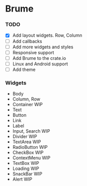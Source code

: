 # Brume

### TODO

- [x] Add layout widgets. Row, Column
- [ ] Add callbacks
- [ ] Add more widgets and styles
- [ ] Responsive support
- [ ] Add Brume to the crate.io
- [ ] Linux and Android support
- [ ] Add theme

### Widgets
* Body
* Column, Row
* Container WIP
* Text
* Button
* Link
* Label
* Input, Search WIP
* Divider WIP
* TextArea WIP
* RadioButton WIP
* CheckBox WIP
* ContextMenu WIP
* TextBox WIP
* Loading WIP
* SnackBar WIP
* Alert WIP